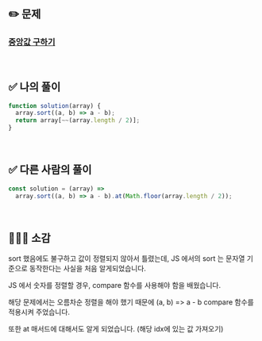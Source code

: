 ## ✏️ 문제

### [중앙값 구하기](https://school.programmers.co.kr/learn/courses/30/lessons/120811)

<br>

## ✅ 나의 풀이

```javascript
function solution(array) {
  array.sort((a, b) => a - b);
  return array[~~(array.length / 2)];
}
```

<br>

## ✅ 다른 사람의 풀이

```javascript
const solution = (array) =>
  array.sort((a, b) => a - b).at(Math.floor(array.length / 2));
```

<br>

## 💁🏻‍♀️ 소감

sort 했음에도 불구하고 값이 정렬되지 않아서 틀렸는데, JS 에서의 sort 는 문자열 기준으로 동작한다는 사실을 처음 알게되었습니다.

JS 에서 숫자를 정렬할 경우, compare 함수를 사용해야 함을 배웠습니다.

해당 문제에서는 오름차순 정렬을 해야 했기 때문에 (a, b) => a - b compare 함수를 적용시켜 주었습니다.

또한 at 매서드에 대해서도 알게 되었습니다. (해당 idx에 있는 값 가져오기)
